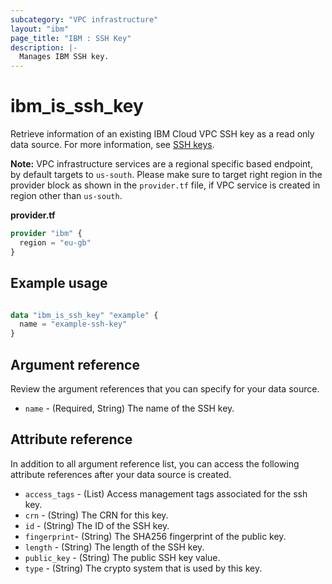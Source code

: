 ```yaml
---
subcategory: "VPC infrastructure"
layout: "ibm"
page_title: "IBM : SSH Key"
description: |-
  Manages IBM SSH key.
---
```


# ibm_is_ssh_key
Retrieve information of an existing IBM Cloud VPC SSH key as a read only data source. For more information, see [SSH keys](https://cloud.ibm.com/docs/vpc?topic=vpc-ssh-keys).

**Note:** 
VPC infrastructure services are a regional specific based endpoint, by default targets to `us-south`. Please make sure to target right region in the provider block as shown in the `provider.tf` file, if VPC service is created in region other than `us-south`.

**provider.tf**

```terraform
provider "ibm" {
  region = "eu-gb"
}
```

## Example usage

```terraform

data "ibm_is_ssh_key" "example" {
  name = "example-ssh-key"
}

```

## Argument reference
Review the argument references that you can specify for your data source. 

- `name` - (Required, String) The name of the SSH key.

## Attribute reference
In addition to all argument reference list, you can access the following attribute references after your data source is created. 

- `access_tags`  - (List) Access management tags associated for the ssh key.
- `crn` - (String) The CRN for this key.
- `id` - (String) The ID of the SSH key.
- `fingerprint`-  (String) The SHA256 fingerprint of the public key.
- `length` - (String) The length of the SSH key.
- `public_key` - (String) The public SSH key value.
- `type` - (String) The crypto system that is used by this key.
